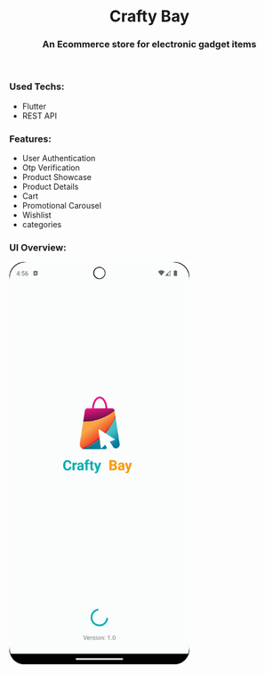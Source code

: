 <h1 align="center">Crafty Bay</h1>
<h3 align="center">An Ecommerce store for electronic gadget items</h3><br>


<h3 align="left">Used Techs:</h3>

- Flutter
- REST API


<h3 align="left">Features:</h3>

- User Authentication
- Otp Verification
- Product Showcase
- Product Details
- Cart
- Promotional Carousel
- Wishlist
- categories


<h3 align="left">UI Overview:</h3>

<img align="left" alt="Coding" width="324" src="https://github.com/Anujit-Datta/ecommerce/blob/master/assets/gtihubScreenshots/Screenshot_20240904_165618.png">




